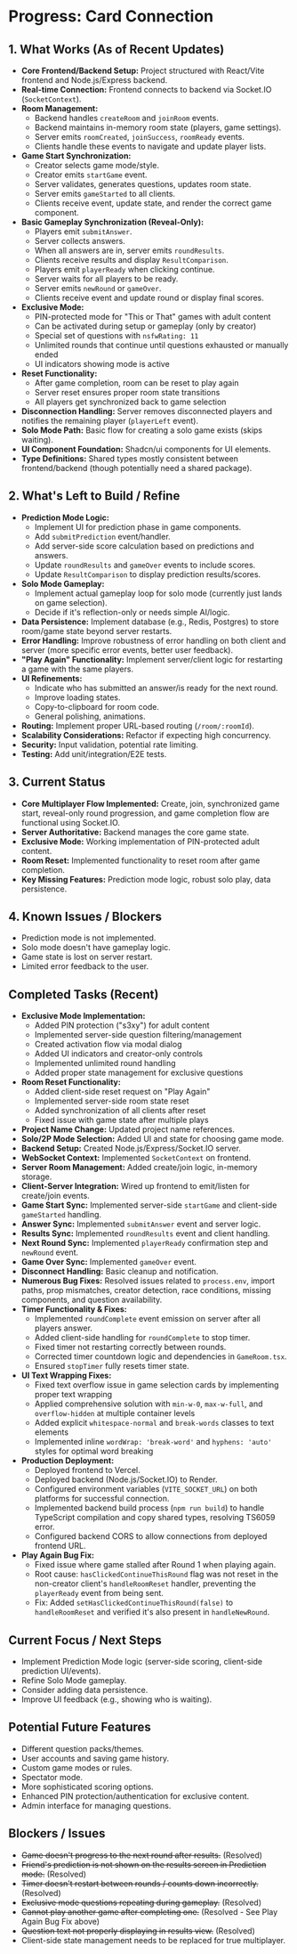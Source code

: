 # Progress: Card Connection

## 1. What Works (As of Recent Updates)

- **Core Frontend/Backend Setup:** Project structured with React/Vite frontend and Node.js/Express backend.
- **Real-time Connection:** Frontend connects to backend via Socket.IO (`SocketContext`).
- **Room Management:**
    - Backend handles `createRoom` and `joinRoom` events.
    - Backend maintains in-memory room state (players, game settings).
    - Server emits `roomCreated`, `joinSuccess`, `roomReady` events.
    - Clients handle these events to navigate and update player lists.
- **Game Start Synchronization:**
    - Creator selects game mode/style.
    - Creator emits `startGame` event.
    - Server validates, generates questions, updates room state.
    - Server emits `gameStarted` to all clients.
    - Clients receive event, update state, and render the correct game component.
- **Basic Gameplay Synchronization (Reveal-Only):**
    - Players emit `submitAnswer`.
    - Server collects answers.
    - When all answers are in, server emits `roundResults`.
    - Clients receive results and display `ResultComparison`.
    - Players emit `playerReady` when clicking continue.
    - Server waits for all players to be ready.
    - Server emits `newRound` or `gameOver`.
    - Clients receive event and update round or display final scores.
- **Exclusive Mode:**
    - PIN-protected mode for "This or That" games with adult content
    - Can be activated during setup or gameplay (only by creator)
    - Special set of questions with `nsfwRating: 11`
    - Unlimited rounds that continue until questions exhausted or manually ended
    - UI indicators showing mode is active
- **Reset Functionality:**
    - After game completion, room can be reset to play again
    - Server reset ensures proper room state transitions
    - All players get synchronized back to game selection
- **Disconnection Handling:** Server removes disconnected players and notifies the remaining player (`playerLeft` event).
- **Solo Mode Path:** Basic flow for creating a solo game exists (skips waiting).
- **UI Component Foundation:** Shadcn/ui components for UI elements.
- **Type Definitions:** Shared types mostly consistent between frontend/backend (though potentially need a shared package).

## 2. What's Left to Build / Refine

- **Prediction Mode Logic:**
    - Implement UI for prediction phase in game components.
    - Add `submitPrediction` event/handler.
    - Add server-side score calculation based on predictions and answers.
    - Update `roundResults` and `gameOver` events to include scores.
    - Update `ResultComparison` to display prediction results/scores.
- **Solo Mode Gameplay:**
    - Implement actual gameplay loop for solo mode (currently just lands on game selection).
    - Decide if it's reflection-only or needs simple AI/logic.
- **Data Persistence:** Implement database (e.g., Redis, Postgres) to store room/game state beyond server restarts.
- **Error Handling:** Improve robustness of error handling on both client and server (more specific error events, better user feedback).
- **"Play Again" Functionality:** Implement server/client logic for restarting a game with the same players.
- **UI Refinements:**
    - Indicate who has submitted an answer/is ready for the next round.
    - Improve loading states.
    - Copy-to-clipboard for room code.
    - General polishing, animations.
- **Routing:** Implement proper URL-based routing (`/room/:roomId`).
- **Scalability Considerations:** Refactor if expecting high concurrency.
- **Security:** Input validation, potential rate limiting.
- **Testing:** Add unit/integration/E2E tests.

## 3. Current Status

- **Core Multiplayer Flow Implemented:** Create, join, synchronized game start, reveal-only round progression, and game completion flow are functional using Socket.IO.
- **Server Authoritative:** Backend manages the core game state.
- **Exclusive Mode:** Working implementation of PIN-protected adult content.
- **Room Reset:** Implemented functionality to reset room after game completion.
- **Key Missing Features:** Prediction mode logic, robust solo play, data persistence.

## 4. Known Issues / Blockers

- Prediction mode is not implemented.
- Solo mode doesn't have gameplay logic.
- Game state is lost on server restart.
- Limited error feedback to the user.

## Completed Tasks (Recent)

*   **Exclusive Mode Implementation:**
    - Added PIN protection ("s3xy") for adult content
    - Implemented server-side question filtering/management
    - Created activation flow via modal dialog
    - Added UI indicators and creator-only controls
    - Implemented unlimited round handling
    - Added proper state management for exclusive questions
*   **Room Reset Functionality:**
    - Added client-side reset request on "Play Again"
    - Implemented server-side room state reset
    - Added synchronization of all clients after reset
    - Fixed issue with game state after multiple plays
*   **Project Name Change:** Updated project name references.
*   **Solo/2P Mode Selection:** Added UI and state for choosing game mode.
*   **Backend Setup:** Created Node.js/Express/Socket.IO server.
*   **WebSocket Context:** Implemented `SocketContext` on frontend.
*   **Server Room Management:** Added create/join logic, in-memory storage.
*   **Client-Server Integration:** Wired up frontend to emit/listen for create/join events.
*   **Game Start Sync:** Implemented server-side `startGame` and client-side `gameStarted` handling.
*   **Answer Sync:** Implemented `submitAnswer` event and server logic.
*   **Results Sync:** Implemented `roundResults` event and client handling.
*   **Next Round Sync:** Implemented `playerReady` confirmation step and `newRound` event.
*   **Game Over Sync:** Implemented `gameOver` event.
*   **Disconnect Handling:** Basic cleanup and notification.
*   **Numerous Bug Fixes:** Resolved issues related to `process.env`, import paths, prop mismatches, creator detection, race conditions, missing components, and question availability.
*   **Timer Functionality & Fixes:**
    - Implemented `roundComplete` event emission on server after all players answer.
    - Added client-side handling for `roundComplete` to stop timer.
    - Fixed timer not restarting correctly between rounds.
    - Corrected timer countdown logic and dependencies in `GameRoom.tsx`.
    - Ensured `stopTimer` fully resets timer state.
*   **UI Text Wrapping Fixes:**
    - Fixed text overflow issue in game selection cards by implementing proper text wrapping
    - Applied comprehensive solution with `min-w-0`, `max-w-full`, and `overflow-hidden` at multiple container levels
    - Added explicit `whitespace-normal` and `break-words` classes to text elements
    - Implemented inline `wordWrap: 'break-word'` and `hyphens: 'auto'` styles for optimal word breaking
*   **Production Deployment:**
    - Deployed frontend to Vercel.
    - Deployed backend (Node.js/Socket.IO) to Render.
    - Configured environment variables (`VITE_SOCKET_URL`) on both platforms for successful connection.
    - Implemented backend build process (`npm run build`) to handle TypeScript compilation and copy shared types, resolving TS6059 error.
    - Configured backend CORS to allow connections from deployed frontend URL.
*   **Play Again Bug Fix:**
    - Fixed issue where game stalled after Round 1 when playing again.
    - Root cause: `hasClickedContinueThisRound` flag was not reset in the non-creator client's `handleRoomReset` handler, preventing the `playerReady` event from being sent.
    - Fix: Added `setHasClickedContinueThisRound(false)` to `handleRoomReset` and verified it's also present in `handleNewRound`.

## Current Focus / Next Steps

*   Implement Prediction Mode logic (server-side scoring, client-side prediction UI/events).
*   Refine Solo Mode gameplay.
*   Consider adding data persistence.
*   Improve UI feedback (e.g., showing who is waiting).

## Potential Future Features

*   Different question packs/themes.
*   User accounts and saving game history.
*   Custom game modes or rules.
*   Spectator mode.
*   More sophisticated scoring options.
*   Enhanced PIN protection/authentication for exclusive content.
*   Admin interface for managing questions.

## Blockers / Issues

*   ~~Game doesn't progress to the next round after results.~~ (Resolved)
*   ~~Friend's prediction is not shown on the results screen in Prediction mode.~~ (Resolved)
*   ~~Timer doesn't restart between rounds / counts down incorrectly.~~ (Resolved)
*   ~~Exclusive mode questions repeating during gameplay.~~ (Resolved)
*   ~~Cannot play another game after completing one.~~ (Resolved - See Play Again Bug Fix above)
*   ~~Question text not properly displaying in results view.~~ (Resolved)
*   Client-side state management needs to be replaced for true multiplayer.
